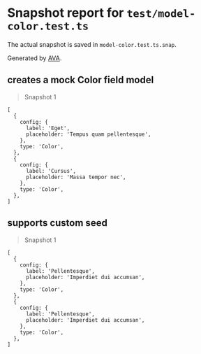# Snapshot report for `test/model-color.test.ts`

The actual snapshot is saved in `model-color.test.ts.snap`.

Generated by [AVA](https://avajs.dev).

## creates a mock Color field model

> Snapshot 1

    [
      {
        config: {
          label: 'Eget',
          placeholder: 'Tempus quam pellentesque',
        },
        type: 'Color',
      },
      {
        config: {
          label: 'Cursus',
          placeholder: 'Massa tempor nec',
        },
        type: 'Color',
      },
    ]

## supports custom seed

> Snapshot 1

    [
      {
        config: {
          label: 'Pellentesque',
          placeholder: 'Imperdiet dui accumsan',
        },
        type: 'Color',
      },
      {
        config: {
          label: 'Pellentesque',
          placeholder: 'Imperdiet dui accumsan',
        },
        type: 'Color',
      },
    ]
